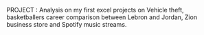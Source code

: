 PROJECT : Analysis on my first excel projects on Vehicle theft, basketballers career comparison between Lebron and Jordan, Zion business store and Spotify music streams. 
